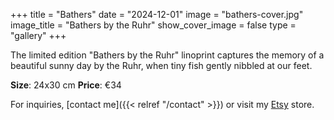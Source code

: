 +++
title = "Bathers"
date = "2024-12-01"
image = "bathers-cover.jpg"
image_title = "Bathers by the Ruhr"
show_cover_image = false
type = "gallery"
+++

The limited edition "Bathers by the Ruhr" linoprint captures the memory of a beautiful sunny day by the Ruhr, when tiny fish gently nibbled at our feet.

**Size**: 24x30 cm
**Price**: €34

For inquiries, [contact me]({{< relref "/contact" >}}) or visit my [Etsy](https://www.etsy.com/de-en/shop/OzlemYonderPrints) store.

